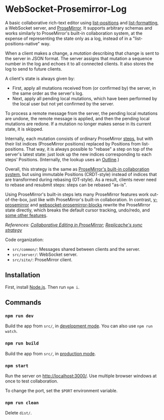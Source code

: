 # WebSocket-Prosemirror-Log

A basic collaborative rich-text editor using [list-positions](https://github.com/mweidner037/list-positions#readme) and [list-formatting](https://github.com/mweidner037/list-formatting#readme), a WebSocket server, and [ProseMirror](https://prosemirror.net/). It supports arbitrary schemas and works similarly to ProseMirror's built-in collaboration system, at the expense of representing the state only as a log, instead of in a "list-positions-native" way.

When a client makes a change, a _mutation_ describing that change is sent to the server in JSON format. The server assigns that mutation a sequence number in the log and echoes it to all connected clients. It also stores the log to send to future clients.

A client's state is always given by:

- First, apply all mutations received from (or confirmed by) the server, in the same order as the server's log.
- Next, apply all pending local mutations, which have been performed by the local user but not yet confirmed by the server.

To process a remote message from the server, the pending local mutations are undone, the remote message is applied, and then the pending local mutations are redone. If a mutation no longer makes sense in its current state, it is skipped.

Internally, each mutation consists of ordinary ProseMirror [steps](https://prosemirror.net/docs/guide/#transform), but with their list indices (ProseMirror positions) replaced by Positions from list-positions. That way, it is always possible to "rebase" a step on top of the server's latest state: just look up the new indices corresponding to each steps' Positions. (Internally, the lookup uses an [Outline](https://github.com/mweidner037/list-positions#outline).)

Overall, this strategy is the same as [ProseMirror's built-in collaboration system](https://prosemirror.net/docs/guide/#collab), but using immutable Positions (CRDT-style) instead of indices that are transformed during rebasing (OT-style). As a result, clients never need to rebase and resubmit steps: steps can be rebased "as-is".

Using ProseMirror's built-in steps lets many ProseMirror features work out-of-the-box, just like with ProseMirror's built-in collaboration. In contrast, [y-prosemirror](https://github.com/yjs/y-prosemirror) and [websocket-prosemirror-blocks](../websocket-prosemirror-blocks#readme) rewrite the ProseMirror state directly, which breaks the default cursor tracking, undo/redo, and [some other features](https://discuss.yjs.dev/t/decorationsets-and-remapping-broken-with-y-sync-plugin/845).

_References: [Collaborative Editing in ProseMirror](https://marijnhaverbeke.nl/blog/collaborative-editing.html); [Replicache's sync strategy](https://rocicorp.dev/blog/ready-player-two)_

Code organization:

- `src/common/`: Messages shared between clients and the server.
- `src/server/`: WebSocket server.
- `src/site/`: ProseMirror client.

## Installation

First, install [Node.js](https://nodejs.org/). Then run `npm i`.

## Commands

### `npm run dev`

Build the app from `src/`, in [development mode](https://webpack.js.org/guides/development/). You can also use `npm run watch`.

### `npm run build`

Build the app from `src/`, in [production mode](https://webpack.js.org/guides/production/).

### `npm start`

Run the server on [http://localhost:3000/](http://localhost:3000/). Use multiple browser windows at once to test collaboration.

To change the port, set the `$PORT` environment variable.

### `npm run clean`

Delete `dist/`.
